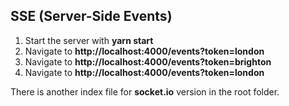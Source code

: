 ## SSE (Server-Side Events) ##

1. Start the server with **yarn start**
2. Navigate to **http://localhost:4000/events?token=london**
3. Navigate to **http://localhost:4000/events?token=brighton**
4. Navigate to **http://localhost:4000/events?token=london**

  
There is another index file for **socket.io** version in the root folder.
